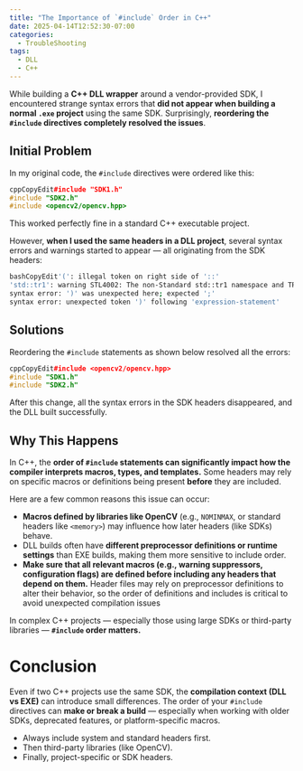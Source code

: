 ```yaml
---
title: "The Importance of `#include` Order in C++"
date: 2025-04-14T12:52:30-07:00
categories:
  - TroubleShooting
tags:
  - DLL
  - C++
---
```

While building a **C++ DLL wrapper** around a vendor-provided SDK, I encountered strange syntax errors that **did not appear when building a normal `.exe` project** using the same SDK. Surprisingly, **reordering the `#include` directives completely resolved the issues**.



## Initial Problem

In my original code, the `#include` directives were ordered like this:

```c++
cppCopyEdit#include "SDK1.h"
#include "SDK2.h"
#include <opencv2/opencv.hpp>
```

This worked perfectly fine in a standard C++ executable project.

However, **when I used the same headers in a DLL project**, several syntax errors and warnings started to appear — all originating from the SDK headers:

```bash
bashCopyEdit'(': illegal token on right side of '::'
'std::tr1': warning STL4002: The non-Standard std::tr1 namespace and TR1-only machinery are deprecated and will be REMOVED.
syntax error: ')' was unexpected here; expected ';'
syntax error: unexpected token ')' following 'expression-statement'
```



## Solutions

Reordering the `#include` statements as shown below resolved all the errors:

```c++
cppCopyEdit#include <opencv2/opencv.hpp>
#include "SDK1.h"
#include "SDK2.h"
```

After this change, all the syntax errors in the SDK headers disappeared, and the DLL built successfully.



## Why This Happens

In C++, the **order of `#include` statements can significantly impact how the compiler interprets macros, types, and templates.** Some headers may rely on specific macros or definitions being present **before** they are included.

Here are a few common reasons this issue can occur:

- **Macros defined by libraries like OpenCV** (e.g., `NOMINMAX`, or standard headers like `<memory>`) may influence how later headers (like SDKs) behave.
- DLL builds often have **different preprocessor definitions or runtime settings** than EXE builds, making them more sensitive to include order.
- **Make sure that all relevant macros (e.g., warning suppressors, configuration flags) are defined before including any headers that depend on them.**
Header files may rely on preprocessor definitions to alter their behavior, so the order of definitions and includes is critical to avoid unexpected compilation issues

In complex C++ projects — especially those using large SDKs or third-party libraries — **`#include` order matters.**

# Conclusion

Even if two C++ projects use the same SDK, the **compilation context (DLL vs EXE)** can introduce small differences.
 The order of your `#include` directives can **make or break a build** — especially when working with older SDKs, deprecated features, or platform-specific macros.

- Always include system and standard headers first.
- Then third-party libraries (like OpenCV).
- Finally, project-specific or SDK headers.
